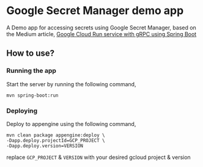 # Google Secret Manager demo app

A Demo app for accessing secrets using Google Secret Manager, based on the Medium article, [Google Cloud Run service with gRPC using Spring Boot](https://medium.com/swlh/google-cloud-run-service-with-grpc-using-spring-boot-e43daf155752)

## How to use?

### Running the app 

Start the server by running the following command, 
```shell script
mvn spring-boot:run
```
### Deploying

Deploy to appengine using the following command, 


```shell script
mvn clean package appengine:deploy \
-Dapp.deploy.projectId=GCP_PROJECT \
-Dapp.deploy.version=VERSION
```

replace `GCP_PROJECT` & `VERSION` with your desired gcloud project & version 
